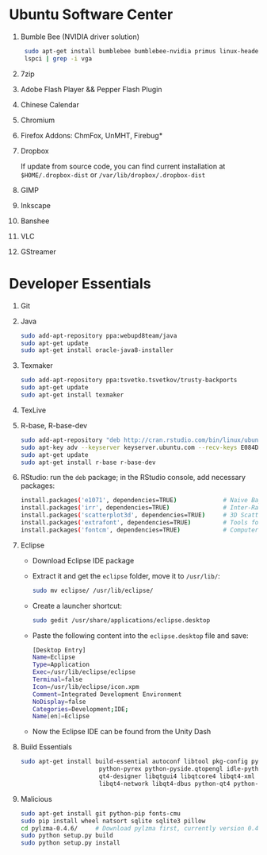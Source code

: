 Ubuntu Software Center
======================

1. Bumble Bee (NVIDIA driver solution)
   ```sh
    sudo apt-get install bumblebee bumblebee-nvidia primus linux-headers-generic
    lspci | grep -i vga
   ```

2. 7zip

3. Adobe Flash Player && Pepper Flash Plugin

4. Chinese Calendar

5. Chromium

6. Firefox Addons: ChmFox, UnMHT, Firebug*

7. Dropbox

   If update from source code, you can find current installation at ```$HOME/.dropbox-dist```
   or ```/var/lib/dropbox/.dropbox-dist```

8. GIMP

9. Inkscape

10. Banshee

11. VLC

12. GStreamer


Developer Essentials
====================

1. Git

2. Java
   ```sh
   sudo add-apt-repository ppa:webupd8team/java
   sudo apt-get update
   sudo apt-get install oracle-java8-installer
   ```

3. Texmaker
   ```sh
   sudo add-apt-repository ppa:tsvetko.tsvetkov/trusty-backports
   sudo apt-get update
   sudo apt-get install texmaker
   ```

4. TexLive

5. R-base, R-base-dev
   ```sh
   sudo add-apt-repository "deb http://cran.rstudio.com/bin/linux/ubuntu $(lsb_release -cs)/"
   sudo apt-key adv --keyserver keyserver.ubuntu.com --recv-keys E084DAB9
   sudo apt-get update
   sudo apt-get install r-base r-base-dev
   ```

6. RStudio: run the ```deb``` package; in the RStudio console, add necessary packages:
   ```sh
   install.packages('e1071', dependencies=TRUE)             # Naive Bayes Classifier
   install.packages('irr', dependencies=TRUE)               # Inter-Rater Reliability
   install.packages('scatterplot3d', dependencies=TRUE)     # 3D Scatter Plot
   install.packages('extrafont', dependencies=TRUE)         # Tools for using fonts
   install.packages('fontcm', dependencies=TRUE)            # Computer Modern font
   ```

7. Eclipse

   + Download Eclipse IDE package

   + Extract it and get the ```eclipse``` folder, move it to ```/usr/lib/```:
     ```sh
     sudo mv eclipse/ /usr/lib/eclipse/
     ```

   + Create a launcher shortcut:
     ```sh
     sudo gedit /usr/share/applications/eclipse.desktop
     ```

   + Paste the following content into the ```eclipse.desktop``` file and save:
     ```sh
     [Desktop Entry]
     Name=Eclipse
     Type=Application
     Exec=/usr/lib/eclipse/eclipse
     Terminal=false
     Icon=/usr/lib/eclipse/icon.xpm
     Comment=Integrated Development Environment
     NoDisplay=false
     Categories=Development;IDE;
     Name[en]=Eclipse
     ```

   + Now the Eclipse IDE can be found from the Unity Dash

8. Build Essentials
   ```sh
   sudo apt-get install build-essential autoconf libtool pkg-config python-opengl python-imaging \
                         python-pyrex python-pyside.qtopengl idle-python2.7 qt4-dev-tools \
                         qt4-designer libqtgui4 libqtcore4 libqt4-xml libqt4-test libqt4-script \
                         libqt4-network libqt4-dbus python-qt4 python-qt4-gl libgle3 python-dev
   ```

9. Malicious
   ```sh
   sudo apt-get install git python-pip fonts-cmu
   sudo pip install wheel natsort sqlite sqlite3 pillow
   cd pylzma-0.4.6/     # Download pylzma first, currently version 0.4.6
   sudo python setup.py build
   sudo python setup.py install
   ```
